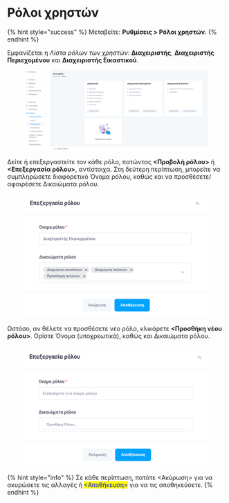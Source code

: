 # Ρόλοι χρηστών

{% hint style="success" %}
Μεταβείτε: **Ρυθμίσεις > Ρόλοι χρηστών.**
{% endhint %}

Εμφανίζεται η _Λίστα ρόλων των χρηστών_: **Διαχειριστής**, **Διαχειριστής Περιεχομένου** και **Διαχειριστής Εικαστικού**.

<figure><img src="../../.gitbook/assets/ScreenHunter 84 (1).png" alt=""><figcaption></figcaption></figure>

Δείτε ή επεξεργαστείτε τον κάθε ρόλο, πατώντας **<Προβολή ρόλου>** ή **<Επεξεργασία ρόλου>**, αντίστοιχα. Στη δεύτερη περίπτωση, μπορείτε να συμπληρώσετε διαφορετικό Όνομα ρόλου, καθώς και να προσθέσετε/αφαιρέσετε Δικαιώματα ρόλου.&#x20;

<figure><img src="../../.gitbook/assets/ScreenHunter 81.png" alt=""><figcaption></figcaption></figure>

Ωστόσο, αν θέλετε να προσθέσετε νέο ρόλο, κλικάρετε **<Προσθήκη νέου ρόλου>**. Ορίστε Όνομα (υποχρεωτικά), καθώς και Δικαιώματα ρόλου.

<figure><img src="../../.gitbook/assets/ScreenHunter 82 (1).png" alt=""><figcaption></figcaption></figure>

{% hint style="info" %}
Σε κάθε περίπτωση, πατάτε <Ακύρωση> για να ακυρώσετε τις αλλαγές ή <mark style="color:blue;"><Αποθήκευση></mark> για να τις αποθηκεύσετε.
{% endhint %}
